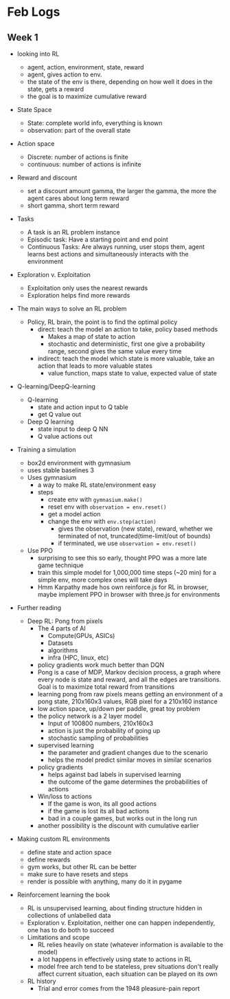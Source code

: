 # Feb Logs

## Week 1
 - looking into RL
    - agent, action, environment, state, reward
    - agent, gives action to env.
    - the state of the env is there, depending on how well it does in the state, gets a reward
    - the goal is to maximize cumulative reward
 - State Space
    - State: complete world info, everything is known
    - observation: part of the overall state
 - Action space
    - Discrete: number of actions is finite
    - continuous: number of actions is infinite
 - Reward and discount
    - set a discount amount gamma, the larger the gamma, the more the agent cares about long term reward
    - short gamma, short term reward
 - Tasks
    - A task is an RL problem instance
    - Episodic task: Have a starting point and end point
    - Continuous Tasks: Are always running, user stops them, agent learns best actions and simultaneously interacts with the environment
 - Exploration v. Exploitation
    - Exploitation only uses the nearest rewards
    - Exploration helps find more rewards
 - The main ways to solve an RL problem
    - Policy, RL brain, the point is to find the optimal policy
       - direct: teach the model an action to take, policy based methods
         - Makes a map of state to action
         - stochastic and deterministic, first one give a probability range, second gives the same value every time
       - indirect: teach the model which state is more valuable, take an action that leads to more valuable states
         - value function, maps state to value, expected value of state
 - Q-learning/DeepQ-learning
    - Q-learning
       - state and action input to Q table
       - get Q value out
    - Deep Q learning
       - state input to deep Q NN
       - Q value actions out

 - Training a simulation
    - box2d environment with gymnasium
    - uses stable baselines 3
    - Uses gymnasium
       - a way to make RL state/environment easy
       - steps
          - create env with `gymnasium.make()`
          - reset env with `observation = env.reset()`
          - get a model action
          - change the env with `env.step(action)`
             - gives the observation (new state), reward, whether we terminated of not, truncated(time-limit/out of bounds)
             - if terminated, we use `observation = env.reset()`
    - Use PPO
       - surprising to see this so early, thought PPO was a more late game technique
       - train this simple model for 1,000,000 time steps (~20 min) for a simple env, more complex ones will take days 
       - Hmm Karpathy made hos own reinforce.js for RL in browser, maybe implement PPO in browser with three.js for environments
       
 - Further reading
    - Deep RL: Pong from pixels
       - The 4 parts of AI
          - Compute(GPUs, ASICs)
          - Datasets
          - algorithms
          - infra (HPC, linux, etc)
       - policy gradients work much better than DQN
       - Pong is a case of MDP, Markov decision process, a graph where every node is state and reward, and all the edges are transitions. Goal is to maximize total reward from transitions
       - learning pong from raw pixels means getting an environment of a pong state, 210x160x3 values, RGB pixel for a 210x160 instance
       - low action space, up/down per paddle, great toy problem
       - the policy network is a 2 layer model
          - Input of 100800 numbers, 210x160x3
          - action is just the probability of going up
          - stochastic sampling of probabilities
       - supervised learning
          - the parameter and gradient changes due to the scenario
          - helps the model predict similar moves in similar scenarios
       - policy gradients
          - helps against bad labels in supervised learning 
          - the outcome of the game determines the probabilities of actions
       - Win/loss to actions
          - If the game is won, its all good actions
          - if the game is lost its all bad actions
          - bad in a couple games, but works out in the long run
       - another possibility is the discount with cumulative earlier

 - Making custom RL environments
    - define state and action space
    - define rewards
    - gym works, but other RL can be better
    - make sure to have resets and steps
    - render is possible with anything, many do it in pygame

 - Reinforcement learning the book
    - RL is unsupervised learning, about finding structure hidden in collections of unlabelled data
    - Exploration v. Exploitation, neither one can happen independently, one has to do both to succeed
    - Limitations and scope
       - RL relies heavily on state (whatever information is available to the model)
       - a lot happens in effectively using state to actions in RL
       - model free arch tend to be stateless, prev situations don't really affect current situation, each situation can be played on its own
    - RL history
       - Trial and error comes from the 1948 pleasure-pain report